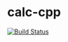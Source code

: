 # calc-cpp
[![Build Status](https://travis-ci.org/danielkrupinski/calc-cpp.svg?branch=master)](https://travis-ci.org/danielkrupinski/calc-cpp)
